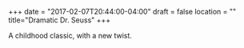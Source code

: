 +++
date = "2017-02-07T20:44:00-04:00"
draft = false
location = ""
title="Dramatic Dr. Seuss"
+++

A childhood classic, with a new twist.
